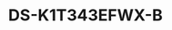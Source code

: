 ---
id: 6
title: "DS-K1T343EFWX-B"
slug: "DS-K1T343EFWX-B"
subTitle: "Touchscreen with Face, Fingerprint & EM Card Access"
category: "accesscontrol"
imgCard: "/src/assets/images/accesscontrol/DS-K1T343EFWX-B/DS-K1T343EFWX-B-1.webp"
imgAlt: "DS-K1T343EFWX-B"
thumbnails: [
  "/src/assets/images/accesscontrol/DS-K1T343EFWX-B/DS-K1T343EFWX-B-1.webp",
  "/src/assets/images/accesscontrol/DS-K1T343EFWX-B/DS-K1T343EFWX-B-2.webp",
  "/src/assets/images/accesscontrol/DS-K1T343EFWX-B/DS-K1T343EFWX-B-3.webp",
]
features: [
  "4.3\" LCD touchscreen with 2MP wide-angle camera",
  "Stores 1,500 faces, 3,000 fingerprints, and 3,000 cards",
  "Fast face recognition: 0.3 to 1.5 m range, less than 0.2 seconds, 99% or higher accuracy",
  "Built-in EM card reader for flexible authentication",
  "Two-way audio via client software, indoor & main stations",
  "Supports TCP/IP, Wi-Fi, ISAPI & ISUP 5.0 protocols",
  "Configurable through web client with battery bracket power",
  "Supports access control, local time, and attendance tracking",
]
rating: 4.5
reviewCount: 50
specifications: {
  System: {
    Operating_system: "Linux"
  },
  Display: {
    Screen_size: "4.3 inch",
    Operation_method: "Capacitive touch screen",
    Type: "LCD",
    Resolution: "480 × 272"
  },
  Video: {
    Lens: "2",
    Resolution: "2 MP",
    Video_standard: "PAL (Default) and NTSC"
  },
  Network: {
    Wired_network: "Support",
    Wi_Fi: "Support, 2.4 G, 802.11b/g/n"
  }
}
---